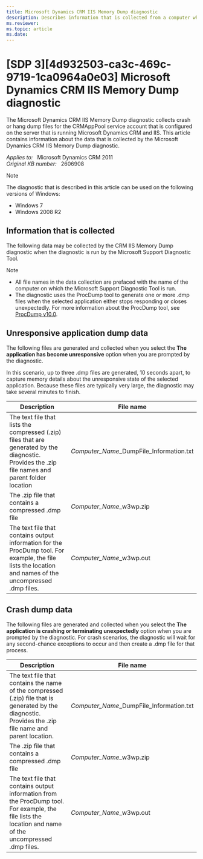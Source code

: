 ```yaml
---
title: Microsoft Dynamics CRM IIS Memory Dump diagnostic
description: Describes information that is collected from a computer when you run the Memory Dump diagnostic in Microsoft Dynamics CRM.
ms.reviewer: 
ms.topic: article
ms.date: 
---
```

# [SDP 3][4d932503-ca3c-469c-9719-1ca0964a0e03] Microsoft Dynamics CRM IIS Memory Dump diagnostic

The Microsoft Dynamics CRM IIS Memory Dump diagnostic collects crash or hang dump files for the CRMAppPool service account that is configured on the server that is running Microsoft Dynamics CRM and IIS. This article contains information about the data that is collected by the Microsoft Dynamics CRM IIS Memory Dump diagnostic.

_Applies to:_ &nbsp; Microsoft Dynamics CRM 2011  
_Original KB number:_ &nbsp; 2606908

> [!NOTE]
> The diagnostic that is described in this article can be used on the following versions of Windows:
>
> - Windows 7
> - Windows 2008 R2

## Information that is collected

The following data may be collected by the CRM IIS Memory Dump diagnostic when the diagnostic is run by the Microsoft Support Diagnostic Tool.

> [!NOTE]
>
> - All file names in the data collection are prefaced with the name of the computer on which the Microsoft Support Diagnostic Tool is run.
> - The diagnostic uses the ProcDump tool to generate one or more .dmp files when the selected application either stops responding or closes unexpectedly. For more information about the ProcDump tool, see [ProcDump v10.0](/sysinternals/downloads/procdump).

## Unresponsive application dump data

The following files are generated and collected when you select the **The application has become unresponsive** option when you are prompted by the diagnostic.

In this scenario, up to three .dmp files are generated, 10 seconds apart, to capture memory details about the unresponsive state of the selected application. Because these files are typically very large, the diagnostic may take several minutes to finish.

|Description|File name|
|---|---|
|The text file that lists the compressed (.zip) files that are generated by the diagnostic. Provides the .zip file names and parent folder location| *Computer_Name*_DumpFile_Information.txt|
|The .zip file that contains a compressed .dmp file| *Computer_Name*_w3wp.zip|
|The text file that contains output information for the ProcDump tool. For example, the file lists the location and names of the uncompressed .dmp files.| *Computer_Name*_w3wp.out|

## Crash dump data

The following files are generated and collected when you select the **The application is crashing or terminating unexpectedly** option when you are prompted by the diagnostic. For crash scenarios, the diagnostic will wait for any second-chance exceptions to occur and then create a .dmp file for that process.

|Description|File name|
|---|---|
|The text file that contains the name of the compressed (.zip) file that is generated by the diagnostic. Provides the .zip file name and parent location.| *Computer_Name*_DumpFile_Information.txt|
|The .zip file that contains a compressed .dmp file| *Computer_Name*_w3wp.zip|
|The text file that contains output information from the ProcDump tool. For example, the file lists the location and name of the uncompressed .dmp files.| *Computer_Name*_w3wp.out|
